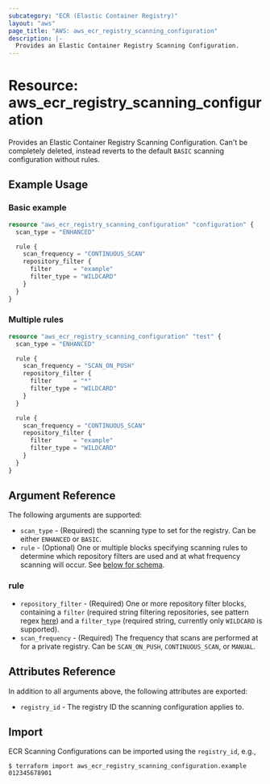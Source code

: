 ```yaml
---
subcategory: "ECR (Elastic Container Registry)"
layout: "aws"
page_title: "AWS: aws_ecr_registry_scanning_configuration"
description: |-
  Provides an Elastic Container Registry Scanning Configuration.
---
```


# Resource: aws_ecr_registry_scanning_configuration

Provides an Elastic Container Registry Scanning Configuration. Can't be completely deleted, instead reverts to the default `BASIC` scanning configuration without rules.

## Example Usage

### Basic example

```terraform
resource "aws_ecr_registry_scanning_configuration" "configuration" {
  scan_type = "ENHANCED"

  rule {
    scan_frequency = "CONTINUOUS_SCAN"
    repository_filter {
      filter      = "example"
      filter_type = "WILDCARD"
    }
  }
}
```

### Multiple rules

```terraform
resource "aws_ecr_registry_scanning_configuration" "test" {
  scan_type = "ENHANCED"

  rule {
    scan_frequency = "SCAN_ON_PUSH"
    repository_filter {
      filter      = "*"
      filter_type = "WILDCARD"
    }
  }

  rule {
    scan_frequency = "CONTINUOUS_SCAN"
    repository_filter {
      filter      = "example"
      filter_type = "WILDCARD"
    }
  }
}
```

## Argument Reference

The following arguments are supported:

- `scan_type` - (Required) the scanning type to set for the registry. Can be either `ENHANCED` or `BASIC`.
- `rule` - (Optional) One or multiple blocks specifying scanning rules to determine which repository filters are used and at what frequency scanning will occur. See [below for schema](#rule).

### rule

- `repository_filter` - (Required) One or more repository filter blocks, containing a `filter` (required string filtering repositories, see pattern regex [here](https://docs.aws.amazon.com/AmazonECR/latest/APIReference/API_ScanningRepositoryFilter.html)) and a `filter_type` (required string, currently only `WILDCARD` is supported).
- `scan_frequency` - (Required) The frequency that scans are performed at for a private registry. Can be `SCAN_ON_PUSH`, `CONTINUOUS_SCAN`, or `MANUAL`.

## Attributes Reference

In addition to all arguments above, the following attributes are exported:

* `registry_id` - The registry ID the scanning configuration applies to.

## Import

ECR Scanning Configurations can be imported using the `registry_id`, e.g.,

```
$ terraform import aws_ecr_registry_scanning_configuration.example 012345678901
```
